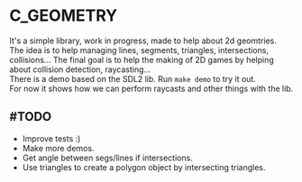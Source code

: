 # C_GEOMETRY

It's a simple library, work in progress, made to help about 2d geomtries.
<br>
The idea is to help managing lines, segments, triangles, intersections, collisions... The final goal is to help the making of 2D games by helping about collision detection, raycasting...
<br>
There is a demo based on the SDL2 lib. Run `make demo` to try it out.
<br>
For now it shows how we can perform raycasts and other things with the lib.
<br>
## #TODO
* Improve tests :)
* Make more demos.
* Get angle between segs/lines if intersections.
* Use triangles to create a polygon object by intersecting triangles.
